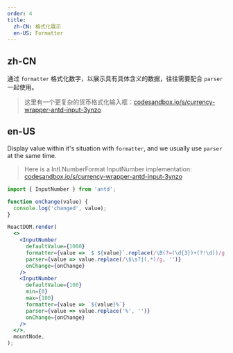 ```yaml
---
order: 4
title:
  zh-CN: 格式化展示
  en-US: Formatter
---
```


## zh-CN

通过 `formatter` 格式化数字，以展示具有具体含义的数据，往往需要配合 `parser` 一起使用。

> 这里有一个更复杂的货币格式化输入框：[codesandbox.io/s/currency-wrapper-antd-input-3ynzo](https://codesandbox.io/s/currency-wrapper-antd-input-3ynzo)

## en-US

Display value within it's situation with `formatter`, and we usually use `parser` at the same time.

> Here is a Intl.NumberFormat InputNumber implementation: [codesandbox.io/s/currency-wrapper-antd-input-3ynzo](https://codesandbox.io/s/currency-wrapper-antd-input-3ynzo)

```jsx
import { InputNumber } from 'antd';

function onChange(value) {
  console.log('changed', value);
}

ReactDOM.render(
  <>
    <InputNumber
      defaultValue={1000}
      formatter={value => `$ ${value}`.replace(/\B(?=(\d{3})+(?!\d))/g, ',')}
      parser={value => value.replace(/\$\s?|(,*)/g, '')}
      onChange={onChange}
    />
    <InputNumber
      defaultValue={100}
      min={0}
      max={100}
      formatter={value => `${value}%`}
      parser={value => value.replace('%', '')}
      onChange={onChange}
    />
  </>,
  mountNode,
);
```
